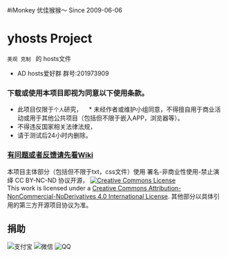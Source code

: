 #iMonkey
优佳猴猴～
Since 2009-06-06

# yhosts Project

`
美观 克制 
`
   的
hosts文件

* AD hosts爱好群 群号:201973909

### 下载或使用本项目即视为同意以下使用条款。
* 此项目仅限于`个人`研究，
    *  未经作者或维护小组同意，不得擅自用于商业活动或用于其他公共项目（包括但不限于嵌入APP，浏览器等）。
* 不得违反国家相关法律法规，
* 请于测试后24小时内删除。

### [有问题或者反馈请先看Wiki](https://github.com/vokins/yhosts/wiki)

本项目主体部分（包括但不限于txt，css文件）使用 署名-非商业性使用-禁止演绎 CC BY-NC-ND 协议开源，
[![Creative Commons License](https://i.creativecommons.org/l/by-nc-nd/4.0/88x31.png)](https://creativecommons.org/licenses/by-nc-nd/4.0/)  
This work is licensed under a [Creative Commons Attribution-NonCommercial-NoDerivatives 4.0 International License](https://creativecommons.org/licenses/by-nc-nd/4.0/).
其他部分以具体引用的第三方开源项目协议为准。


## 捐助

![支付宝](https://raw.githubusercontent.com/vokins/yhosts/master/vip/alipay.png)
![微信](https://raw.githubusercontent.com/vokins/yhosts/master/vip/wechat.png)
![QQ](https://raw.githubusercontent.com/vokins/yhosts/master/vip/qq.png)
